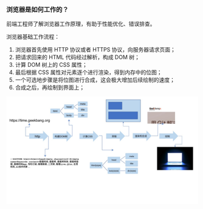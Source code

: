 ### 浏览器是如何工作的？
前端工程师了解浏览器工作原理，有助于性能优化、错误排查。

浏览器基础工作流程：
1. 浏览器首先使用 HTTP 协议或者 HTTPS 协议，向服务器请求页面；
2. 把请求回来的 HTML 代码经过解析，构成 DOM 树；
3. 计算 DOM 树上的 CSS 属性；
4. 最后根据 CSS 属性对元素逐个进行渲染，得到内存中的位图；
5. 一个可选地步骤是将位图进行合成，这会极大增加后续绘制的速度；
6. 合成之后，再绘制到界面上；

![页面渲染流程](./browerBaseWork.jpg)